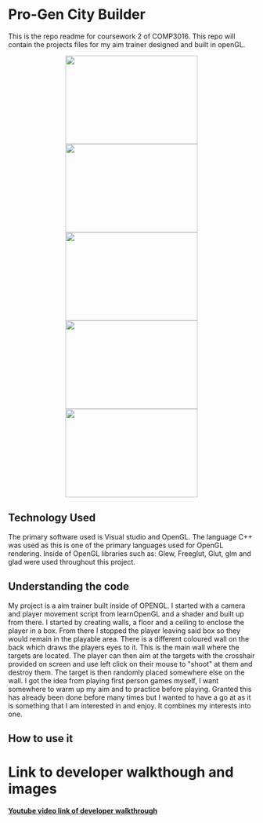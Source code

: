 # Pro-Gen City Builder
This is the repo readme for coursework 2 of COMP3016.
This repo will contain the projects files for my aim trainer designed and built in openGL.

<p align="center">
    <img src="https://i.imgur.com/54NxN7H.gif" width="270" height="180" />
    <img src="https://i.imgur.com/PS1CIG1.gif" width="270" height="180" />
    <img src="https://i.imgur.com/3DcjJXf.gif" width="270" height="180" />
    <img src="https://i.imgur.com/Zoc2Pfc.gif" width="270" height="180" />
    <img src="https://i.imgur.com/PcqCSAF.gif" width="270" height="180" />
</p>

## Technology Used
  The primary software used is Visual studio and OpenGL. The language C++ was used as this is one of the primary languages used for OpenGL rendering. Inside of OpenGL libraries such as: Glew, Freeglut, Glut, glm and glad were used throughout this project.
  
## Understanding the code
  My project is a aim trainer built inside of OPENGL. I started with a camera and player movement script from learnOpenGL and a shader and built up from there. I started by creating walls, a floor and a ceiling to enclose the player in a box. From there I stopped the player leaving said box so they would remain in the playable area. There is a different coloured wall on the back which draws the players eyes to it. This is the main wall where the targets are located. The player can then aim at the targets with the crosshair provided on screen and use left click on their mouse to "shoot" at them and destroy them. The target is then randomly placed somewhere else on the wall. I got the idea from playing first person games myself, I want somewhere to warm up my aim and to practice before playing. Granted this has already been done before many times but I wanted to have a go at as it is something that I am interested in and enjoy. It combines my interests into one. 
  
 ## How to use it



# Link to developer walkthough and images

[**Youtube video link of developer walkthrough**](https://www.youtube.com/watch?v=RzFBgkkDAlQ&feature=youtu.be)

